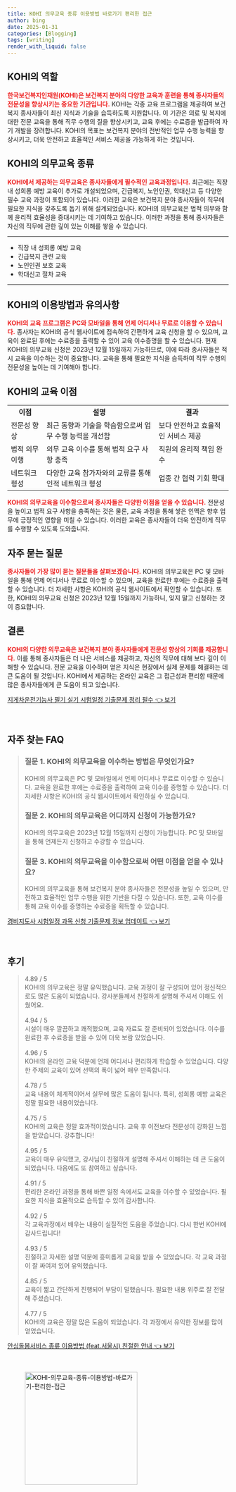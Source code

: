 ```yaml
---
title: KOHI 의무교육 종류 이용방법 바로가기 편리한 접근
author: bing
date: 2025-01-31
categories: [Blogging]
tags: [writing]
render_with_liquid: false
---
```



<h2 id='KOHI의_역할'>KOHI의 역할</h2>

<p><b><span style="color: #ee2323;">한국보건복지인재원(KOHI)은 보건복지 분야의 다양한 교육과 훈련을 통해 종사자들의 전문성을 향상시키는 중요한 기관입니다.</span></b> KOHI는 각종 교육 프로그램을 제공하여 보건복지 종사자들이 최신 지식과 기술을 습득하도록 지원합니다. 이 기관은 의료 및 복지에 대한 전문 교육을 통해 직무 수행의 질을 향상시키고, 교육 후에는 수료증을 발급하여 자기 개발을 장려합니다. KOHI의 목표는 보건복지 분야의 전반적인 업무 수행 능력을 향상시키고, 더욱 안전하고 효율적인 서비스 제공을 가능하게 하는 것입니다.</p>

<h2 id='KOHI의_의무교육_종류'>KOHI의 의무교육 종류</h2>

<p><b><span style="color: #ee2323;">KOHI에서 제공하는 의무교육은 종사자들에게 필수적인 교육과정입니다.</span></b> 최근에는 직장 내 성희롱 예방 교육이 추가로 개설되었으며, 긴급복지, 노인인권, 학대신고 등 다양한 필수 교육 과정이 포함되어 있습니다. 이러한 교육은 보건복지 분야 종사자들이 직무에 필요한 지식을 갖추도록 돕기 위해 설계되었습니다. KOHI의 의무교육은 법적 의무와 함께 윤리적 효율성을 증대시키는 데 기여하고 있습니다. 이러한 과정을 통해 종사자들은 자신의 직무에 관한 깊이 있는 이해를 쌓을 수 있습니다.</p>

<hr />

<ul>
    <li>직장 내 성희롱 예방 교육</li>
    <li>긴급복지 관련 교육</li>
    <li>노인인권 보호 교육</li>
    <li>학대신고 절차 교육</li>
</ul>

<hr />

<h2 id='KOHI의_이용방법과_유의사항'>KOHI의 이용방법과 유의사항</h2>

<p><b><span style="color: #ee2323;">KOHI의 교육 프로그램은 PC와 모바일을 통해 언제 어디서나 무료로 이용할 수 있습니다.</span></b> 종사자는 KOHI의 공식 웹사이트에 접속하여 간편하게 교육 신청을 할 수 있으며, 교육이 완료된 후에는 수료증을 출력할 수 있어 교육 이수증명을 할 수 있습니다. 현재 KOHI의 의무교육 신청은 2023년 12월 15일까지 가능하므로, 이에 따라 종사자들은 적시 교육을 이수하는 것이 중요합니다. 교육을 통해 필요한 지식을 습득하여 직무 수행의 전문성을 높이는 데 기여해야 합니다.</p>

<h2 id='KOHI의_교육_이점'>KOHI의 교육 이점</h2>

<table>
    <tr>
        <td style="text-align: center; height: 17px;"><b>이점</b></td>
        <td style="text-align: center; height: 17px;"><b>설명</b></td>
        <td style="text-align: center; height: 17px;"><b>결과</b></td>
    </tr>
    <tr>
        <td>전문성 향상</td>
        <td>최근 동향과 기술을 학습함으로써 업무 수행 능력을 개선함</td>
        <td>보다 안전하고 효율적인 서비스 제공</td>
    </tr>
    <tr>
        <td>법적 의무 이행 </td>
        <td>의무 교육 이수를 통해 법적 요구 사항 충족</td>
        <td>직원의 윤리적 책임 완수</td>
    </tr>
    <tr>
        <td>네트워크 형성</td>
        <td>다양한 교육 참가자와의 교류를 통해 인적 네트워크 형성</td>
        <td>업종 간 협력 기회 확대</td>
    </tr>
</table>

<p><b><span style="color: #ee2323;">KOHI의 의무교육을 이수함으로써 종사자들은 다양한 이점을 얻을 수 있습니다.</span></b> 전문성을 높이고 법적 요구 사항을 충족하는 것은 물론, 교육 과정을 통해 쌓은 인맥은 향후 업무에 긍정적인 영향을 미칠 수 있습니다. 이러한 교육은 종사자들이 더욱 안전하게 직무를 수행할 수 있도록 도와줍니다.</p>

<h2 id='자주_묻는_질문'>자주 묻는 질문</h2>

<p><b><span style="color: #ee2323;">종사자들이 가장 많이 묻는 질문들을 살펴보겠습니다.</span></b> KOHI의 의무교육은 PC 및 모바일을 통해 언제 어디서나 무료로 이수할 수 있으며, 교육을 완료한 후에는 수료증을 출력할 수 있습니다. 더 자세한 사항은 KOHI의 공식 웹사이트에서 확인할 수 있습니다. 또한, KOHI의 의무교육 신청은 2023년 12월 15일까지 가능하니, 잊지 말고 신청하는 것이 중요합니다.</p>

<h2 id='결론'>결론</h2>

<p><b><span style="color: #ee2323;">KOHI의 다양한 의무교육은 보건복지 분야 종사자들에게 전문성 향상의 기회를 제공합니다.</span></b> 이를 통해 종사자들은 더 나은 서비스를 제공하고, 자신의 직무에 대해 보다 깊이 이해할 수 있습니다. 전문 교육을 이수하며 얻은 지식은 현장에서 실제 문제를 해결하는 데 큰 도움이 될 것입니다. KOHI에서 제공하는 온라인 교육은 그 접근성과 편리함 때문에 많은 종사자들에게 큰 도움이 되고 있습니다.</p>


<p><a class="click-button" title="지게차운전기능사 필기 실기 시험일정 기출문제 정리 필수" href="https://afficreate.github.io/posts/%EC%A7%80%EA%B2%8C%EC%B0%A8%EC%9A%B4%EC%A0%84%EA%B8%B0%EB%8A%A5%EC%82%AC-%ED%95%84%EA%B8%B0-%EC%8B%A4%EA%B8%B0-%EC%8B%9C%ED%97%98%EC%9D%BC%EC%A0%95-%EA%B8%B0%EC%B6%9C%EB%AC%B8%EC%A0%9C-%EC%A0%95%EB%A6%AC-%ED%95%84%EC%88%98/" rel="dofollow">지게차운전기능사 필기 실기 시험일정 기출문제 정리 필수 👈 보기</a></p><br>
<h2 id='자주_찾는_FAQ'>자주 찾는 FAQ</h2>
<div itemscope="" itemtype="https://schema.org/FAQPage">
<blockquote>
<div itemscope="" itemprop="mainEntity" itemtype="https://schema.org/Question">
<h3 itemprop="name">질문 1. KOHI의 의무교육을 이수하는 방법은 무엇인가요?</h3>
<div itemscope="" itemprop="acceptedAnswer" itemtype="https://schema.org/Answer">
<span itemprop="text">
<p>KOHI의 의무교육은 PC 및 모바일에서 언제 어디서나 무료로 이수할 수 있습니다. 교육을 완료한 후에는 수료증을 출력하여 교육 이수를 증명할 수 있습니다. 더 자세한 사항은 KOHI의 공식 웹사이트에서 확인하실 수 있습니다.</p>
</span>
</div>
</div>
<div itemscope="" itemprop="mainEntity" itemtype="https://schema.org/Question">
<h3 itemprop="name">질문 2. KOHI의 의무교육은 어디까지 신청이 가능한가요?</h3>
<div itemscope="" itemprop="acceptedAnswer" itemtype="https://schema.org/Answer">
<span itemprop="text">
<p>KOHI의 의무교육은 2023년 12월 15일까지 신청이 가능합니다. PC 및 모바일을 통해 언제든지 신청하고 수강할 수 있습니다.</p>
</span>
</div>
</div>
<div itemscope="" itemprop="mainEntity" itemtype="https://schema.org/Question">
<h3 itemprop="name">질문 3. KOHI의 의무교육을 이수함으로써 어떤 이점을 얻을 수 있나요?</h3>
<div itemscope="" itemprop="acceptedAnswer" itemtype="https://schema.org/Answer">
<span itemprop="text">
<p>KOHI의 의무교육을 통해 보건복지 분야 종사자들은 전문성을 높일 수 있으며, 안전하고 효율적인 업무 수행을 위한 기반을 다질 수 있습니다. 또한, 교육 이수를 통해 교육 이수를 증명하는 수료증을 획득할 수 있습니다.</p>
</span>
</div>
</div>
</blockquote>
</div>
<p><a class="click-button" title="경비지도사 시험일정 과목 신청 기출문제 정보 업데이트" href="https://afficreate.github.io/posts/%EA%B2%BD%EB%B9%84%EC%A7%80%EB%8F%84%EC%82%AC-%EC%8B%9C%ED%97%98%EC%9D%BC%EC%A0%95-%EA%B3%BC%EB%AA%A9-%EC%8B%A0%EC%B2%AD-%EA%B8%B0%EC%B6%9C%EB%AC%B8%EC%A0%9C-%EC%A0%95%EB%B3%B4-%EC%97%85%EB%8D%B0%EC%9D%B4%ED%8A%B8/" rel="dofollow">경비지도사 시험일정 과목 신청 기출문제 정보 업데이트 👈 보기</a></p><br>
<h2 id='후기'>후기</h2>
<div itemscope itemtype="https://schema.org/Product">
  <blockquote>
  <div itemprop="review" itemscope itemtype="https://schema.org/Review">
      <div itemprop="reviewRating" itemscope itemtype="https://schema.org/Rating"> <span itemprop="ratingValue">4.89</span> / <span itemprop="bestRating">5</span> </div>
      <span itemprop="reviewBody">KOHI의 의무교육은 정말 유익했습니다. 교육 과정이 잘 구성되어 있어 정신적으로도 많은 도움이 되었습니다. 강사분들께서 친절하게 설명해 주셔서 이해도 쉬웠어요.</span>
  </div>
  <br>
  <div itemprop="review" itemscope itemtype="https://schema.org/Review">
      <div itemprop="reviewRating" itemscope itemtype="https://schema.org/Rating"> <span itemprop="ratingValue">4.94</span> / <span itemprop="bestRating">5</span> </div>
      <span itemprop="reviewBody">시설이 매우 깔끔하고 쾌적했으며, 교육 자료도 잘 준비되어 있었습니다. 이수를 완료한 후 수료증을 받을 수 있어 더욱 보람 있었습니다.</span>
  </div>
  <br>
  <div itemprop="review" itemscope itemtype="https://schema.org/Review">
      <div itemprop="reviewRating" itemscope itemtype="https://schema.org/Rating"> <span itemprop="ratingValue">4.96</span> / <span itemprop="bestRating">5</span> </div>
      <span itemprop="reviewBody">KOHI의 온라인 교육 덕분에 언제 어디서나 편리하게 학습할 수 있었습니다. 다양한 주제의 교육이 있어 선택의 폭이 넓어 매우 만족합니다.</span>
  </div>
  <br>
  <div itemprop="review" itemscope itemtype="https://schema.org/Review">
      <div itemprop="reviewRating" itemscope itemtype="https://schema.org/Rating"> <span itemprop="ratingValue">4.78</span> / <span itemprop="bestRating">5</span> </div>
      <span itemprop="reviewBody">교육 내용이 체계적이어서 실무에 많은 도움이 됩니다. 특히, 성희롱 예방 교육은 정말 필요한 내용이었습니다.</span>
  </div>
  <br>
  <div itemprop="review" itemscope itemtype="https://schema.org/Review">
      <div itemprop="reviewRating" itemscope itemtype="https://schema.org/Rating"> <span itemprop="ratingValue">4.75</span> / <span itemprop="bestRating">5</span> </div>
      <span itemprop="reviewBody">KOHI의 교육은 정말 효과적이었습니다. 교육 후 이전보다 전문성이 강화된 느낌을 받았습니다. 강추합니다!</span>
  </div>
  <br>
  <div itemprop="review" itemscope itemtype="https://schema.org/Review">
      <div itemprop="reviewRating" itemscope itemtype="https://schema.org/Rating"> <span itemprop="ratingValue">4.95</span> / <span itemprop="bestRating">5</span> </div>
      <span itemprop="reviewBody">교육이 매우 유익했고, 강사님이 친절하게 설명해 주셔서 이해하는 데 큰 도움이 되었습니다. 다음에도 또 참여하고 싶습니다.</span>
  </div>
  <br>
  <div itemprop="review" itemscope itemtype="https://schema.org/Review">
      <div itemprop="reviewRating" itemscope itemtype="https://schema.org/Rating"> <span itemprop="ratingValue">4.91</span> / <span itemprop="bestRating">5</span> </div>
      <span itemprop="reviewBody">편리한 온라인 과정을 통해 바쁜 일정 속에서도 교육을 이수할 수 있었습니다. 필요한 지식을 효율적으로 습득할 수 있어 감사합니다.</span>
  </div>
  <br>
  <div itemprop="review" itemscope itemtype="https://schema.org/Review">
      <div itemprop="reviewRating" itemscope itemtype="https://schema.org/Rating"> <span itemprop="ratingValue">4.92</span> / <span itemprop="bestRating">5</span> </div>
      <span itemprop="reviewBody">각 교육과정에서 배우는 내용이 실질적인 도움을 주었습니다. 다시 한번 KOHI에 감사드립니다!</span>
  </div>
  <br>
  <div itemprop="review" itemscope itemtype="https://schema.org/Review">
      <div itemprop="reviewRating" itemscope itemtype="https://schema.org/Rating"> <span itemprop="ratingValue">4.93</span> / <span itemprop="bestRating">5</span> </div>
      <span itemprop="reviewBody">친절하고 자세한 설명 덕분에 흥미롭게 교육을 받을 수 있었습니다. 각 교육 과정이 잘 짜여져 있어 유익했습니다.</span>
  </div>
  <br>
  <div itemprop="review" itemscope itemtype="https://schema.org/Review">
      <div itemprop="reviewRating" itemscope itemtype="https://schema.org/Rating"> <span itemprop="ratingValue">4.85</span> / <span itemprop="bestRating">5</span> </div>
      <span itemprop="reviewBody">교육이 짧고 간단하게 진행되어 부담이 덜했습니다. 필요한 내용 위주로 잘 전달해 주셨습니다.</span>
  </div>
  <br>
  <div itemprop="review" itemscope itemtype="https://schema.org/Review">
      <div itemprop="reviewRating" itemscope itemtype="https://schema.org/Rating"> <span itemprop="ratingValue">4.77</span> / <span itemprop="bestRating">5</span> </div>
      <span itemprop="reviewBody">KOHI의 교육은 정말 많은 도움이 되었습니다. 각 과정에서 유익한 정보를 많이 얻었습니다.</span>
  </div>
  </blockquote>
</div>
<p><a class="click-button" title="안심돌봄서비스 종류 이용방법 (feat.서울시) 친절한 안내" href="https://afficreate.github.io/posts/%EC%95%88%EC%8B%AC%EB%8F%8C%EB%B4%84%EC%84%9C%EB%B9%84%EC%8A%A4-%EC%A2%85%EB%A5%98-%EC%9D%B4%EC%9A%A9%EB%B0%A9%EB%B2%95-(feat.%EC%84%9C%EC%9A%B8%EC%8B%9C)-%EC%B9%9C%EC%A0%88%ED%95%9C-%EC%95%88%EB%82%B4/" rel="dofollow">안심돌봄서비스 종류 이용방법 (feat.서울시) 친절한 안내 👈 보기</a></p><br>
<figure class="image"><img src="https://afficreate.github.io/assets/img/thumbnail/KOHI-의무교육-종류-이용방법-바로가기-편리한-접근.webp" alt="KOHI-의무교육-종류-이용방법-바로가기-편리한-접근" width="256" height="256"></figure>